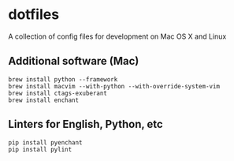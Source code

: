 # dotfiles
A collection of config files for development on Mac OS X and Linux

## Additional software (Mac)

    brew install python --framework
    brew install macvim --with-python --with-override-system-vim
    brew install ctags-exuberant
    brew install enchant

## Linters for English, Python, etc

    pip install pyenchant
    pip install pylint
